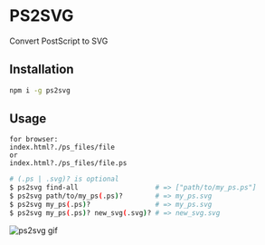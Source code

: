 # PS2SVG

Convert PostScript to SVG

## Installation

```bash
npm i -g ps2svg
```

## Usage
```
for browser:
index.html?./ps_files/file
or
index.html?./ps_files/file.ps
```

```bash
# (.ps | .svg)? is optional
$ ps2svg find-all                   # => ["path/to/my_ps.ps"]
$ ps2svg path/to/my_ps(.ps)?        # => my_ps.svg
$ ps2svg my_ps(.ps)?                # => my_ps.svg
$ ps2svg my_ps(.ps)? new_svg(.svg)? # => new_svg.svg
```

![ps2svg gif](imgs/ps2svg.gif)
